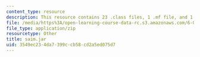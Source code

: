 ```yaml
---
content_type: resource
description: This resource contains 23 .class files, 1 .mf file, and 1 .txt file.
file: /media/https%3A/open-learning-course-data-rc.s3.amazonaws.com/6-092-java-preparation-for-6-170-january-iap-2006/3549ec234da7399ccb58cd2a5ed075d7_saim.jar
file_type: application/zip
resourcetype: Other
title: saim.jar
uid: 3549ec23-4da7-399c-cb58-cd2a5ed075d7
---
```

